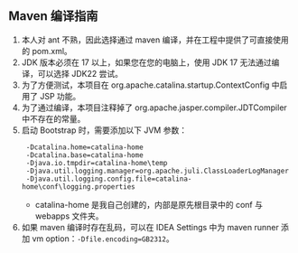 ## Maven 编译指南

1. 本人对 ant 不熟，因此选择通过 maven 编译，并在工程中提供了可直接使用的 pom.xml。
2. JDK 版本必须在 17 以上，如果您在您的电脑上，使用 JDK 17 无法通过编译，可以选择 JDK22 尝试。
3. 为了方便测试，本项目在 org.apache.catalina.startup.ContextConfig 中启用了 JSP 功能。
4. 为了通过编译，本项目注释掉了 org.apache.jasper.compiler.JDTCompiler 中不存在的常量。
5. 启动 Bootstrap 时，需要添加以下 JVM 参数：
   ```shell
    -Dcatalina.home=catalina-home
    -Dcatalina.base=catalina-home
    -Djava.io.tmpdir=catalina-home\temp
    -Djava.util.logging.manager=org.apache.juli.ClassLoaderLogManager
    -Djava.util.logging.config.file=catalina-home\conf\logging.properties
    ```
   - catalina-home 是我自己创建的，内部是原先根目录中的 conf 与 webapps 文件夹。
6. 如果 maven 编译时存在乱码，可以在 IDEA Settings 中为 maven runner 添加 vm option：`-Dfile.encoding=GB2312`。
